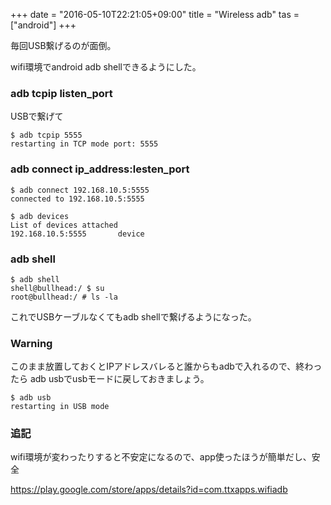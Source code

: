 +++
date = "2016-05-10T22:21:05+09:00"
title = "Wireless adb"
tas = ["android"]
+++

毎回USB繋げるのが面倒。

wifi環境でandroid adb shellできるようにした。

### adb tcpip listen_port

USBで繋げて

```
$ adb tcpip 5555
restarting in TCP mode port: 5555
```

### adb connect ip_address:lesten_port

```
$ adb connect 192.168.10.5:5555
connected to 192.168.10.5:5555

$ adb devices
List of devices attached
192.168.10.5:5555       device
```

### adb shell

```
$ adb shell
shell@bullhead:/ $ su
root@bullhead:/ # ls -la
```

これでUSBケーブルなくてもadb shellで繋げるようになった。

### Warning

このまま放置しておくとIPアドレスバレると誰からもadbで入れるので、終わったら adb usbでusbモードに戻しておきましょう。

```
$ adb usb
restarting in USB mode
```

### 追記

wifi環境が変わったりすると不安定になるので、app使ったほうが簡単だし、安全

https://play.google.com/store/apps/details?id=com.ttxapps.wifiadb
